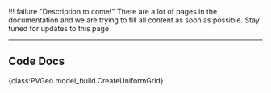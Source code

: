 !!! failure "Description to come!"
    There are a lot of pages in the documentation and we are trying to fill all content as soon as possible. Stay tuned for updates to this page

<!--- TODO --->


-----

## Code Docs

{class:PVGeo.model_build.CreateUniformGrid}
